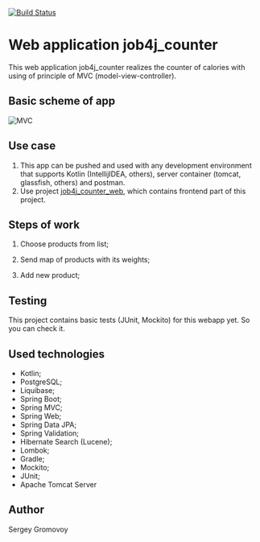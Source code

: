 [![Build Status](https://travis-ci.com/Sir-Hedgehog/job4j_counter.svg?branch=master)](https://travis-ci.org/Sir-Hedgehog/job4j_counter)

# Web application job4j_counter
This web application job4j_counter realizes the counter of calories with using of principle of MVC (model-view-controller).

## Basic scheme of app
![MVC](https://javabeat.net/wp-content/uploads/2014/02/model-1-arch.jpg)

## Use case
1) This app can be pushed and used with any development environment that supports Kotlin (IntellijIDEA, others), server container (tomcat, glassfish, others) and postman.
2) Use project [job4j_counter_web](https://github.com/Sir-Hedgehog/job4j_counter_web), which contains frontend part of this project.

## Steps of work

1) Choose products from list; 

2) Send map of products with its weights;

3) Add new product;

## Testing
This project contains basic tests (JUnit, Mockito) for this webapp yet. So you can check it.

## Used technologies
* Kotlin;
* PostgreSQL;
* Liquibase;
* Spring Boot;
* Spring MVC;
* Spring Web;
* Spring Data JPA;
* Spring Validation;
* Hibernate Search (Lucene);
* Lombok;
* Gradle;
* Mockito;
* JUnit;
* Apache Tomcat Server

## Author
Sergey Gromovoy